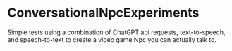 # ConversationalNpcExperiments
Simple tests using a combination of ChatGPT api requests, text-to-speech, and speech-to-text to create a video game Npc you can actually talk to.
